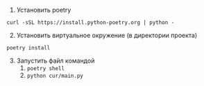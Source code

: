 1. Установить poetry

```
curl -sSL https://install.python-poetry.org | python -
```

2. Установить виртуальное окружение (в директории проекта)

`poetry install`

3. Запустить файл командой
   1. `poetry shell`
   2. `python cur/main.py`